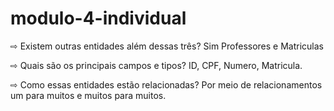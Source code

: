 # modulo-4-individual

⇨ Existem outras entidades além dessas três? 
Sim Professores e Matriculas

⇨ Quais são os principais campos e tipos?
ID, CPF, Numero, Matricula.

⇨ Como essas entidades estão relacionadas?
Por meio de relacionamentos um para muitos e muitos para muitos.
